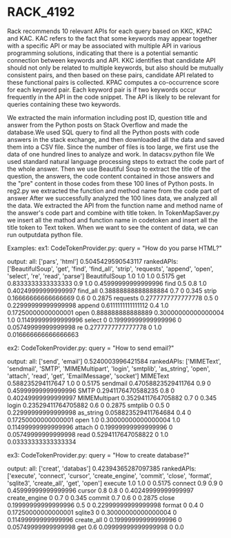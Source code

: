 # RACK_4192
Rack recommends 10 relevant APIs for each query based on KKC,  KPAC and KAC. KAC refers to the fact that some keywords may appear together with a specific API or may be associated with multiple API in various programming solutions, indicating that there is a potential semantic connection between keywords and API. KKC identifies that candidate API should not only be related to multiple keywords, but also should be mutually consistent pairs, and then based on these pairs, candidate API related to these functional pairs is collected. KPAC computes a co-occurrence score for each keyword pair. Each keyword pair is if two keywords occur frequently in the API in the code snippet. The API is likely to be relevant for queries containing these two keywords.

We extracted the main information including post ID, question title and answer from the Python posts on Stack Overflow and made the database.We used SQL query to find all the Python posts with code answers in the stack exchange, and then downloaded all the data and saved them into a CSV file. Since the number of files is too large, we first use the data of one hundred lines to analyze and work. In datacsv.python file We used standard natural language processing steps to extract the code part of the whole answer. Then we use Beautiful Soup  to extract the title of the question, the answers, the code content contained in those answers and the "pre" content in those codes from these 100 lines of Python posts. In  reg2.py we extracted the function and method name from the code part of answer After we successfully analyzed the 100 lines data, we analyzed all the data. We extracted the API from the function name and method name of the answer's code part and combine with title token. In TokenMapSaver.py we insert all the mathod and function name in codetoken and  insert all the title token to Text token. When  we want to  see the content of data, we can run outputdata python  file.

Examples:
ex1: 
CodeTokenProvider.py:
query = "How do you parse HTML?"

output:
all: ['pars', 'html']
0.5045429590543117
rankedAPIs:  ['BeautifulSoup', 'get', 'find', 'find_all', 'strip', 'requests', 'append', 'open', 'select', 're', 'read', 'parse']
BeautifulSoup 1.0 1.0 1.0 0.5175
get 0.8333333333333333 0.9 1.0 0.45999999999999996
find 0.5 0.8 1.0 0.40249999999999997
find_all 0.38888888888888884 0.7 0 0.345
strip 0.16666666666666669 0.6 0 0.2875
requests 0.2777777777777778 0.5 0 0.22999999999999998
append 0.6111111111111112 0.4 1.0 0.17250000000000001
open 0.888888888888889 0.30000000000000004 1.0 0.11499999999999996
select 0 0.19999999999999996 0 0.05749999999999998
re 0.2777777777777778 0 1.0 0.016666666666666663

ex2: 
CodeTokenProvider.py:
query = "How to send email?"

output:
all: ['send', 'email']
0.5240003996421584
rankedAPIs:  ['MIMEText', 'sendmail', 'SMTP', 'MIMEMultipart', 'login', 'smtplib', 'as_string', 'open', 'attach', 'read', 'get', 'EmailMessage', 'socket']
MIMEText 0.588235294117647 1.0 0 0.5175
sendmail 0.47058823529411764 0.9 0 0.45999999999999996
SMTP 0.2941176470588235 0.8 0 0.40249999999999997
MIMEMultipart 0.3529411764705882 0.7 0 0.345
login 0.23529411764705882 0.6 0 0.2875
smtplib 0 0.5 0 0.22999999999999998
as_string 0.058823529411764684 0.4 0 0.17250000000000001
open 1.0 0.30000000000000004 1.0 0.11499999999999996
attach 0 0.19999999999999996 0 0.05749999999999998
read 0.5294117647058822 0 1.0 0.03333333333333334

ex3: 
CodeTokenProvider.py:
query = "How to create database?"

output:
all: ['creat', 'databas']
0.42394365287097385
rankedAPIs:  ['execute', 'connect', 'cursor', 'create_engine', 'commit', 'close', 'format', 'sqlite3', 'create_all', 'get', 'open']
execute 1.0 1.0 0 0.5175
connect 0.9 0.9 0 0.45999999999999996
cursor 0.8 0.8 0 0.40249999999999997
create_engine 0 0.7 0 0.345
commit 0.7 0.6 0 0.2875
close 0.19999999999999996 0.5 0 0.22999999999999998
format 0 0.4 0 0.17250000000000001
sqlite3 0 0.30000000000000004 0 0.11499999999999996
create_all 0 0.19999999999999996 0 0.05749999999999998
get 0.6 0.09999999999999998 0 0.0